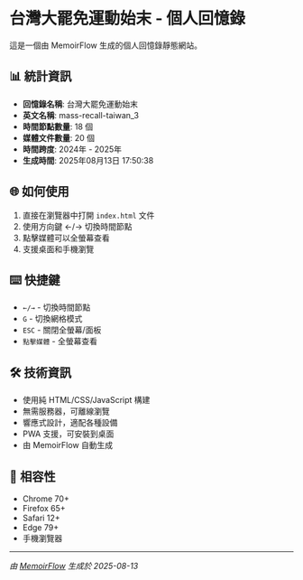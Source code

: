 # 台灣大罷免運動始末 - 個人回憶錄

這是一個由 MemoirFlow 生成的個人回憶錄靜態網站。

## 📊 統計資訊

- **回憶錄名稱**: 台灣大罷免運動始末
- **英文名稱**: mass-recall-taiwan_3
- **時間節點數量**: 18 個
- **媒體文件數量**: 20 個
- **時間跨度**: 2024年 - 2025年
- **生成時間**: 2025年08月13日 17:50:38

## 🌐 如何使用

1. 直接在瀏覽器中打開 `index.html` 文件
2. 使用方向鍵 ←/→ 切換時間節點
3. 點擊媒體可以全螢幕查看
4. 支援桌面和手機瀏覽

## ⌨️ 快捷鍵

- `←/→` - 切換時間節點
- `G` - 切換網格模式
- `ESC` - 關閉全螢幕/面板
- `點擊媒體` - 全螢幕查看

## 🛠️ 技術資訊

- 使用純 HTML/CSS/JavaScript 構建
- 無需服務器，可離線瀏覽
- 響應式設計，適配各種設備
- PWA 支援，可安裝到桌面
- 由 MemoirFlow 自動生成

## 📱 相容性

- Chrome 70+
- Firefox 65+
- Safari 12+
- Edge 79+
- 手機瀏覽器

---

*由 [MemoirFlow](https://github.com/your-repo/memoirflow) 生成於 2025-08-13*
